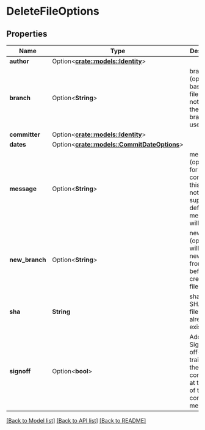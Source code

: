 # DeleteFileOptions

## Properties

Name | Type | Description | Notes
------------ | ------------- | ------------- | -------------
**author** | Option<[**crate::models::Identity**](Identity.md)> |  | [optional]
**branch** | Option<**String**> | branch (optional) to base this file from. if not given, the default branch is used | [optional]
**committer** | Option<[**crate::models::Identity**](Identity.md)> |  | [optional]
**dates** | Option<[**crate::models::CommitDateOptions**](CommitDateOptions.md)> |  | [optional]
**message** | Option<**String**> | message (optional) for the commit of this file. if not supplied, a default message will be used | [optional]
**new_branch** | Option<**String**> | new_branch (optional) will make a new branch from `branch` before creating the file | [optional]
**sha** | **String** | sha is the SHA for the file that already exists | 
**signoff** | Option<**bool**> | Add a Signed-off-by trailer by the committer at the end of the commit log message. | [optional]

[[Back to Model list]](../README.md#documentation-for-models) [[Back to API list]](../README.md#documentation-for-api-endpoints) [[Back to README]](../README.md)


